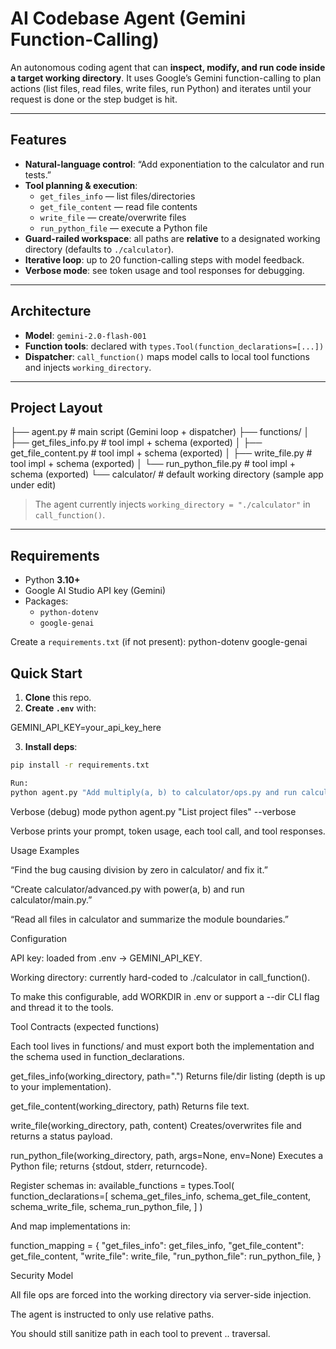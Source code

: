 # AI Codebase Agent (Gemini Function-Calling)

An autonomous coding agent that can **inspect, modify, and run code inside a target working directory**. It uses Google’s Gemini function-calling to plan actions (list files, read files, write files, run Python) and iterates until your request is done or the step budget is hit.

---

## Features

- **Natural-language control**: “Add exponentiation to the calculator and run tests.”
- **Tool planning & execution**:
  - `get_files_info` — list files/directories
  - `get_file_content` — read file contents
  - `write_file` — create/overwrite files
  - `run_python_file` — execute a Python file
- **Guard-railed workspace**: all paths are **relative** to a designated working directory (defaults to `./calculator`).
- **Iterative loop**: up to 20 function-calling steps with model feedback.
- **Verbose mode**: see token usage and tool responses for debugging.

---

## Architecture



- **Model**: `gemini-2.0-flash-001`
- **Function tools**: declared with `types.Tool(function_declarations=[...])`
- **Dispatcher**: `call_function()` maps model calls to local tool functions and injects `working_directory`.

---

## Project Layout


├── agent.py # main script (Gemini loop + dispatcher)
├── functions/
│ ├── get_files_info.py # tool impl + schema (exported)
│ ├── get_file_content.py # tool impl + schema (exported)
│ ├── write_file.py # tool impl + schema (exported)
│ └── run_python_file.py # tool impl + schema (exported)
└── calculator/ # default working directory (sample app under edit)

> The agent currently injects `working_directory = "./calculator"` in `call_function()`.

---

## Requirements

- Python **3.10+**
- Google AI Studio API key (Gemini)
- Packages:
  - `python-dotenv`
  - `google-genai`

Create a `requirements.txt` (if not present):
python-dotenv
google-genai

## Quick Start

1. **Clone** this repo.
2. **Create `.env`** with:

GEMINI_API_KEY=your_api_key_here

3. **Install deps**:
```bash
pip install -r requirements.txt

Run:
python agent.py "Add multiply(a, b) to calculator/ops.py and run calculator/main.py"
```
Verbose (debug) mode
python agent.py "List project files" --verbose

Verbose prints your prompt, token usage, each tool call, and tool responses.

Usage Examples

“Find the bug causing division by zero in calculator/ and fix it.”

“Create calculator/advanced.py with power(a, b) and run calculator/main.py.”

“Read all files in calculator and summarize the module boundaries.”

Configuration

API key: loaded from .env → GEMINI_API_KEY.

Working directory: currently hard-coded to ./calculator in call_function().

To make this configurable, add WORKDIR in .env or support a --dir CLI flag and thread it to the tools.

Tool Contracts (expected functions)

Each tool lives in functions/ and must export both the implementation and the schema used in function_declarations.

get_files_info(working_directory, path=".")
Returns file/dir listing (depth is up to your implementation).

get_file_content(working_directory, path)
Returns file text.

write_file(working_directory, path, content)
Creates/overwrites file and returns a status payload.

run_python_file(working_directory, path, args=None, env=None)
Executes a Python file; returns {stdout, stderr, returncode}.

Register schemas in:
available_functions = types.Tool(
    function_declarations=[
        schema_get_files_info,
        schema_get_file_content,
        schema_write_file,
        schema_run_python_file,
    ]
)

And map implementations in:

function_mapping = {
    "get_files_info": get_files_info,
    "get_file_content": get_file_content,
    "write_file": write_file,
    "run_python_file": run_python_file,
}

Security Model

All file ops are forced into the working directory via server-side injection.

The agent is instructed to only use relative paths.

You should still sanitize path in each tool to prevent .. traversal.

